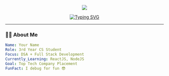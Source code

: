 <!-- 🌟 Enhanced Animated GitHub Profile Template -->

<!-- Header Banner -->
<p align="center">
  <img src="https://capsule-render.vercel.app/api?type=waving&color=gradient&height=200&section=header&text=Your%20Name&fontSize=50&fontAlignY=40&desc=Full%20Stack%20Developer%20|%20Open%20Source%20Enthusiast&descAlignY=60&animation=fadeIn" />
</p>

<!-- Typing Effect -->
<p align="center">
  <a href="https://git.io/typing-svg">
    <img src="https://readme-typing-svg.herokuapp.com?font=Fira+Code&size=22&duration=3000&pause=1000&color=00C0FF&center=true&vCenter=true&width=500&lines=👋+Hi!+I'm+Your+Name;💻+Full+Stack+Developer;🚀+Always+Learning+New+Tech;🌟+C%2B%2B+%26+DSA+Enthusiast" alt="Typing SVG" />
  </a>
</p>

---

### 🧑‍💻 About Me  
```yaml
Name: Your Name
Role: 3rd Year CS Student
Focus: DSA + Full Stack Development
Currently_Learning: ReactJS, NodeJS
Goal: Top Tech Company Placement
FunFact: I debug for fun 😎
